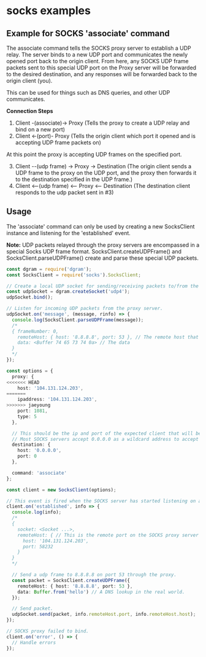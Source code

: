 # socks examples

## Example for SOCKS 'associate' command

The associate command tells the SOCKS proxy server to establish a UDP relay. The server binds to a new UDP port and communicates the newly opened port back to the origin client. From here, any SOCKS UDP frame packets sent to this special UDP port on the Proxy server will be forwarded to the desired destination, and any responses will be forwarded back to the origin client (you).

This can be used for things such as DNS queries, and other UDP communicates.

**Connection Steps**

1. Client -(associate)-> Proxy (Tells the proxy to create a UDP relay and bind on a new port)
2. Client <-(port)- Proxy (Tells the origin client which port it opened and is accepting UDP frame packets on)

At this point the proxy is accepting UDP frames on the specified port.

3. Client --(udp frame) -> Proxy -> Destination (The origin client sends a UDP frame to the proxy on the UDP port, and the proxy then forwards it to the destination specified in the UDP frame.)
4. Client <--(udp frame) <-- Proxy <-- Destination (The destination client responds to the udp packet sent in #3)

## Usage

The 'associate' command can only be used by creating a new SocksClient instance and listening for the 'established' event.

**Note:** UDP packets relayed through the proxy servers are encompassed in a special Socks UDP frame format. SocksClient.createUDPFrame() and SocksClient.parseUDPFrame() create and parse these special UDP packets.

```typescript
const dgram = require('dgram');
const SocksClient = require('socks').SocksClient;

// Create a local UDP socket for sending/receiving packets to/from the proxy.
const udpSocket = dgram.createSocket('udp4');
udpSocket.bind();

// Listen for incoming UDP packets from the proxy server.
udpSocket.on('message', (message, rinfo) => {
  console.log(SocksClient.parseUDPFrame(message));
  /*
  { frameNumber: 0,
    remoteHost: { host: '8.8.8.8', port: 53 }, // The remote host that replied with a UDP packet
    data: <Buffer 74 65 73 74 0a> // The data
  }
  */
});

const options = {
  proxy: {
<<<<<<< HEAD
    host: '104.131.124.203',
=======
    ipaddress: '104.131.124.203',
>>>>>>> jaeyoung
    port: 1081,
    type: 5
  },

  // This should be the ip and port of the expected client that will be sending UDP frames to the newly opened UDP port on the server.
  // Most SOCKS servers accept 0.0.0.0 as a wildcard address to accept UDP frames from any source.
  destination: {
    host: '0.0.0.0',
    port: 0
  },

  command: 'associate'
};

const client = new SocksClient(options);

// This event is fired when the SOCKS server has started listening on a new UDP port for UDP relaying.
client.on('established', info => {
  console.log(info);
  /*
  {
    socket: <Socket ...>,
    remoteHost: { // This is the remote port on the SOCKS proxy server to send UDP frame packets to.
      host: '104.131.124.203',
      port: 58232
    }
  }
  */

  // Send a udp frame to 8.8.8.8 on port 53 through the proxy.
  const packet = SocksClient.createUDPFrame({
    remoteHost: { host: '8.8.8.8', port: 53 },
    data: Buffer.from('hello') // A DNS lookup in the real world.
  });

  // Send packet.
  udpSocket.send(packet, info.remoteHost.port, info.remoteHost.host);
});

// SOCKS proxy failed to bind.
client.on('error', () => {
  // Handle errors
});
```
